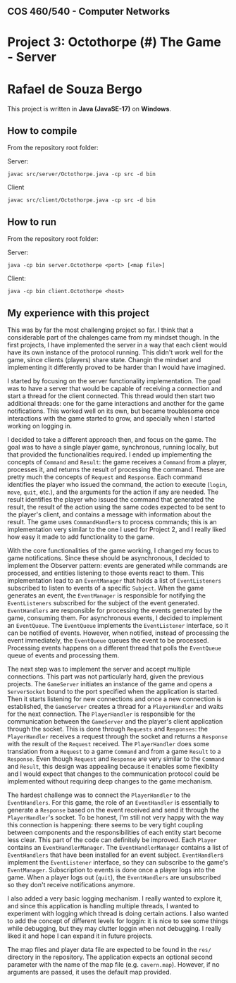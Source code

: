 ## COS 460/540 - Computer Networks
# Project 3: Octothorpe (#) The Game - Server

# Rafael de Souza Bergo

This project is written in **Java (JavaSE-17)** on **Windows**.

## How to compile

From the repository root folder:

Server:
```
javac src/server/Octothorpe.java -cp src -d bin
```

Client
```
javac src/client/Octothorpe.java -cp src -d bin
```

## How to run

From the repository root folder:

Server:
```
java -cp bin server.Octothorpe <port> [<map file>]
```

Client:
```
java -cp bin client.Octothorpe <host>
```

## My experience with this project

This was by far the most challenging project so far. I think that a considerable part of the chalenges came from my mindset though. In the first projects, I have implemented the server in a way that each client would have its own instance of the protocol running. This didn't work well for the game, since clients (players) share state. Changin the mindset and implementing it differently proved to be harder than I would have imagined.

I started by focusing on the server functionality implementation. The goal was to have a server that would be capable of receiving a connection and start a thread for the client connected. This thread would then start two additional threads: one for the game interactions and another for the game notifications. This worked well on its own, but became troublesome once interactions with the game started to grow, and specially when I started working on logging in.

I decided to take a different approach then, and focus on the game. The goal was to have a single player game, synchronous, running locally, but that provided the functionalities required. I ended up implementing the concepts of `Command` and `Result`: the game receives a `Command` from a player, processes it, and returns the result of processing the command. These are pretty much the concepts of `Request` and `Response`. Each command identifies the player who issued the command, the action to execute (`login`, `move`, `quit`, etc.), and the arguments for the action if any are needed. The result identifies the player who issued the command that generated the result, the result of the action using the same codes expected to be sent to the player's client, and contains a message with information about the result. The game uses `CommandHandler`s to process commands; this is an implementation very similar to the one I used for Project 2, and I really liked how easy it made to add functionality to the game.

With the core functionalities of the game working, I changed my focus to game notifications. Since these should be asynchronous, I decided to implement the Observer pattern: events are generated while commands are processed, and entities listening to those events react to them. This implementation lead to an `EventManager` that holds a list of `EventListeners` subscribed to listen to events of a specific `Subject`. When the game generates an event, the `EventManager` is responsible for notifying the `EventListeners` subscribed for the subject of the event generated. `EventHandlers` are responsible for processing the events generated by the game, consuming them. For asynchronous events, I decided to implement an `EventQueue`. The `EventQueue` implements the `EventListener` interface, so it can be notified of events. However, when notified, instead of processing the event immediately, the `EventQueue` queues the event to be processed. Processing events happens on a different thread that polls the `EventQueue` queue of events and processing them.

The next step was to implement the server and accept multiple connections. This part was not particularly hard, given the previous projects. The `GameServer` initiates an instance of the game and opens a `ServerSocket` bound to the port specified when the application is started. Then it starts listening for new connections and once a new connection is established, the `GameServer` creates a thread for a `PlayerHandler` and waits for the next connection. The `PlayerHandler` is responsible for the communication between the `GameServer` and the player's client application through the socket. This is done through `Requests` and `Responses`: the `PlayerHandler` receives a request through the socket and returns a `Response` with the result of the `Request` received. The `PlayerHandler` does some translation from a `Request` to a game `Command` and from a game `Result` to a `Response`. Even though `Request` and `Response` are very similar to the `Command` and `Result`, this design was appealing because it enables some flexiblity and I would expect that changes to the communication protocol could be implemented without requiring deep changes to the game mechanism.

The hardest challenge was to connect the `PlayerHandler` to the `EventHandlers`. For this game, the role of an `EventHandler` is essentially to generate a `Response` based on the event received and send it through the `PlayerHandler`'s socket. To be honest, I'm still not very happy with the way this connection is happening: there seems to be very tight coupling between components and the responsibilities of each entity start become less clear. This part of the code can definitely be improved. Each `Player` contains an `EventHandlerManager`. The `EventHandlerManager` contains a list of `EventHandlers` that have been installed for an event subject. `EventHandler`s implement the `EventListener` interface, so they can subscribe to the game's `EventManager`. Subscription to events is done once a player logs into the game. When a player logs out (`quit`), the `EventHandlers` are unsubscribed so they don't receive notifications anymore.

I also added a very basic logging mechanism. I really wanted to explore it, and since this application is handling multiple threads, I wanted to experiment with logging which thread is doing certain actions. I also wanted to add the concept of different levels for loggin: it is nice to see some things while debugging, but they may clutter loggin when not debugging. I really liked it and hope I can expand it in future projects.

The map files and player data file are expected to be found in the `res/` directory in the repository. The application expects an optional second parameter with the name of the map file (e.g. `cavern.map`). However, if no arguments are passed, it uses the default map provided.